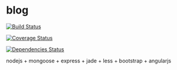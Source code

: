 # blog

[![Build Status](https://travis-ci.org/franklioxygen/blog.svg?branch=master)](https://travis-ci.org/franklioxygen/blog)

[![Coverage Status](https://coveralls.io/repos/github/franklioxygen/blog/badge.svg?branch=master)](https://coveralls.io/github/franklioxygen/blog?branch=master)


[![Dependencies Status](https://david-dm.org/franklioxygen/blog.svg)](https://david-dm.org/franklioxygen/blog)

nodejs
+
mongoose
+
express
+
jade
+
less
+
bootstrap
+
angularjs
